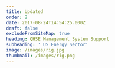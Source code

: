 ```yaml
---
title: Updated
order: 2
date: 2017-08-24T14:54:25.000Z
draft: false
excludeFromSiteMap: true
heading: QHSE Management System Support
subheading: ' US Energy Sector'
image: /images/rig.jpg
thumbnail: /images/rig.png
---
```


